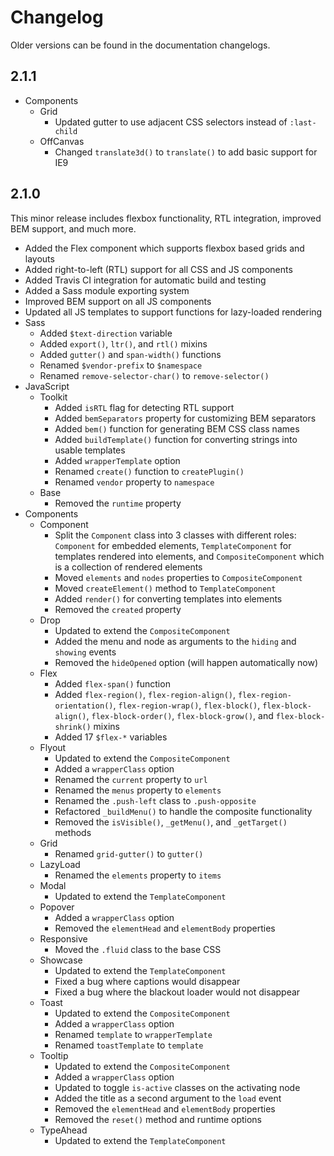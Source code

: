 # Changelog #

Older versions can be found in the documentation changelogs.

## 2.1.1 ##
* Components
    * Grid
        * Updated gutter to use adjacent CSS selectors instead of `:last-child`
    * OffCanvas
        * Changed `translate3d()` to `translate()` to add basic support for IE9

## 2.1.0 ##
This minor release includes flexbox functionality, RTL integration, improved BEM support, and much more.

* Added the Flex component which supports flexbox based grids and layouts
* Added right-to-left (RTL) support for all CSS and JS components
* Added Travis CI integration for automatic build and testing
* Added a Sass module exporting system
* Improved BEM support on all JS components
* Updated all JS templates to support functions for lazy-loaded rendering
* Sass
    * Added `$text-direction` variable
    * Added `export()`, `ltr()`, and `rtl()` mixins
    * Added `gutter()` and `span-width()` functions
    * Renamed `$vendor-prefix` to `$namespace`
    * Renamed `remove-selector-char()` to `remove-selector()`
* JavaScript
    * Toolkit
        * Added `isRTL` flag for detecting RTL support
        * Added `bemSeparators` property for customizing BEM separators
        * Added `bem()` function for generating BEM CSS class names
        * Added `buildTemplate()` function for converting strings into usable templates
        * Added `wrapperTemplate` option
        * Renamed `create()` function to `createPlugin()`
        * Renamed `vendor` property to `namespace`
    * Base
        * Removed the `runtime` property
* Components
    * Component
        * Split the `Component` class into 3 classes with different roles: 
            `Component` for embedded elements, `TemplateComponent` for templates rendered into elements, 
            and `CompositeComponent` which is a collection of rendered elements
        * Moved `elements` and `nodes` properties to `CompositeComponent`
        * Moved `createElement()` method to `TemplateComponent`
        * Added `render()` for converting templates into elements
        * Removed the `created` property
    * Drop
        * Updated to extend the `CompositeComponent`
        * Added the menu and node as arguments to the `hiding` and `showing` events
        * Removed the `hideOpened` option (will happen automatically now)
    * Flex
        * Added `flex-span()` function
        * Added `flex-region()`, `flex-region-align()`, `flex-region-orientation()`, `flex-region-wrap()`, `flex-block()`, `flex-block-align()`, `flex-block-order()`, `flex-block-grow()`, and `flex-block-shrink()` mixins
        * Added 17 `$flex-*` variables
    * Flyout
        * Updated to extend the `CompositeComponent`
        * Added a `wrapperClass` option
        * Renamed the `current` property to `url`
        * Renamed the `menus` property to `elements`
        * Renamed the `.push-left` class to `.push-opposite`
        * Refactored `_buildMenu()` to handle the composite functionality
        * Removed the `isVisible()`, `_getMenu()`, and `_getTarget()` methods
    * Grid
        * Renamed `grid-gutter()` to `gutter()`
    * LazyLoad  
        * Renamed the `elements` property to `items`
    * Modal
        * Updated to extend the `TemplateComponent`
    * Popover
        * Added a `wrapperClass` option
        * Removed the `elementHead` and `elementBody` properties
    * Responsive
        * Moved the `.fluid` class to the base CSS
    * Showcase
        * Updated to extend the `TemplateComponent`
        * Fixed a bug where captions would disappear
        * Fixed a bug where the blackout loader would not disappear
    * Toast
        * Updated to extend the `CompositeComponent`
        * Added a `wrapperClass` option
        * Renamed `template` to `wrapperTemplate`
        * Renamed `toastTemplate` to `template`
    * Tooltip
        * Updated to extend the `CompositeComponent`
        * Added a `wrapperClass` option
        * Updated to toggle `is-active` classes on the activating node
        * Added the title as a second argument to the `load` event
        * Removed the `elementHead` and `elementBody` properties
        * Removed the `reset()` method and runtime options
    * TypeAhead
        * Updated to extend the `TemplateComponent`

